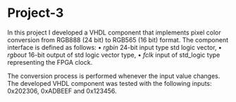 # Project-3
In this project I developed a VHDL component that implements pixel color conversion from RGB888 (24 bit) to RGB565 (16 bit) format. The component interface is defined as follows:
• *rgbin* 24-bit input type std logic vector,
• *rgbout* 16-bit output of std logic vector type,
• *fclk* input of std_logic type representing the FPGA clock.

The conversion process is performed whenever the input value changes. The developed VHDL component was tested with the following inputs: 0x202306, 0xADBEEF and 0x123456.
